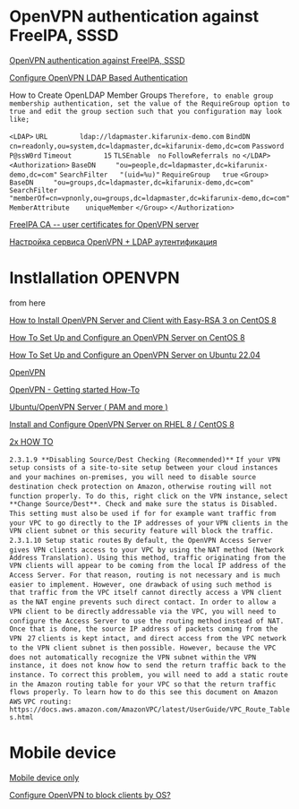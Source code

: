 # OpenVPN authentication against FreeIPA, SSSD

[OpenVPN authentication against FreeIPA, SSSD](https://forums.openvpn.net/viewtopic.php?t=23667)

[Configure OpenVPN LDAP Based Authentication](https://kifarunix.com/configure-openvpn-ldap-based-authentication/)

How to Create OpenLDAP Member Groups
`Therefore, to enable group membership authentication, set the value of the RequireGroup option to true and edit the group section such that you configuration may look like;`

`<LDAP>`
	`URL		ldap://ldapmaster.kifarunix-demo.com`
	`BindDN		cn=readonly,ou=system,dc=ldapmaster,dc=kifarunix-demo,dc=com`
	`Password	P@ssW0rd`
	`Timeout		15`
	`TLSEnable	no`
	`FollowReferrals no`
`</LDAP>`
`<Authorization>`
	`BaseDN		"ou=people,dc=ldapmaster,dc=kifarunix-demo,dc=com"`
	`SearchFilter	"(uid=%u)"`
	`RequireGroup	true`
	`<Group>`
		`BaseDN		"ou=groups,dc=ldapmaster,dc=kifarunix-demo,dc=com"`
		`SearchFilter	"memberOf=cn=vpnonly,ou=groups,dc=ldapmaster,dc=kifarunix-demo,dc=com"`
		`MemberAttribute	uniqueMember`
	`</Group>`
`</Authorization>`

[FreeIPA CA -- user certificates for OpenVPN server](https://forums.fedoraforum.org/showthread.php?321605-FreeIPA-CA-user-certificates-for-OpenVPN-server)

[Настройка сервиса OpenVPN + LDAP аутентификация](https://habr.com/ru/company/icl_services/blog/301554/)


# Instlallation OPENVPN

from here

[How to Install OpenVPN Server and Client with Easy-RSA 3 on CentOS 8](https://www.howtoforge.com/tutorial/how-to-install-openvpn-server-and-client-with-easy-rsa-3-on-centos-8/)

[How To Set Up and Configure an OpenVPN Server on CentOS 8](https://www.digitalocean.com/community/tutorials/how-to-configure-a-freeipa-client-on-ubuntu-16-04)

[How To Set Up and Configure an OpenVPN Server on Ubuntu 22.04](https://www.digitalocean.com/community/tutorials/how-to-set-up-and-configure-an-openvpn-server-on-ubuntu-22-04)

[OpenVPN](https://wiki.archlinux.org/title/OpenVPN)

[OpenVPN - Getting started How-To](https://community.openvpn.net/openvpn/wiki/GettingStartedwithOVPN)

[Ubuntu/OpenVPN Server ( PAM  and more )](https://charlesreid1.com/wiki/Ubuntu/OpenVPN_Server)

[Install and Configure OpenVPN Server on RHEL 8 / CentOS 8](https://computingforgeeks.com/install-and-configure-openvpn-server-on-rhel-centos-8/)

[2x HOW TO](https://openvpn.net/community-resources/how-to/)



`2.3.1.9 **Disabling Source/Dest Checking (Recommended)**`
`If your VPN setup consists of a site-to-site setup between your cloud instances and your`
`machines on-premises, you will need to disable source destination check protection on Amazon,`
`otherwise routing will not function properly. To do this, right click on the VPN instance,`
`select **Change Source/Dest**. Check and make sure the status is Disabled. This setting must also`
`be used if for for example want traffic from your VPC to go directly to the IP addresses of your`
`VPN clients in the VPN client subnet or this security feature will block the traffic.`
`2.3.1.10 Setup static routes`
`By default, the OpenVPN Access Server gives VPN clients access to your VPC by using the`
`NAT method (Network Address Translation). Using this method, traffic originating from the`
`VPN clients will appear to be coming from the local IP address of the Access Server. For that`
`reason, routing is not necessary and is much easier to implement. However, one drawback of`
`using such method is that traffic from the VPC itself cannot directly access a VPN client as the`
`NAT engine prevents such direct contact. In order to allow a VPN client to be directly`
`addressable via the VPC, you will need to configure the Access Server to use the routing method`
`instead of NAT. Once that is done, the source IP address of packets coming from the VPN `
`27`
`clients is kept intact, and direct access from the VPC network to the VPN client subnet is then`
`possible. However, because the VPC does not automatically recognize the VPN subnet within`
`the VPN instance, it does not know how to send the return traffic back to the instance. To correct`
`this problem, you will need to add a static route in the Amazon routing table for your VPC so`
`that the return traffic flows properly. To learn how to do this see this document on Amazon AWS`
`VPC routing:`
`https://docs.aws.amazon.com/AmazonVPC/latest/UserGuide/VPC_Route_Tables.html`


# Mobile device

[Mobile device only](https://forums.openvpn.net/viewtopic.php?t=25460)

[Configure OpenVPN to block clients by OS?](https://serverfault.com/questions/834826/configure-openvpn-to-block-clients-by-os)

